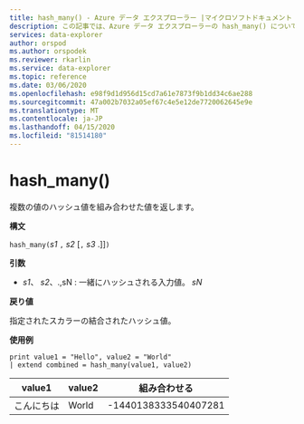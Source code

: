 ```yaml
---
title: hash_many() - Azure データ エクスプローラー |マイクロソフトドキュメント
description: この記事では、Azure データ エクスプローラーの hash_many() について説明します。
services: data-explorer
author: orspod
ms.author: orspodek
ms.reviewer: rkarlin
ms.service: data-explorer
ms.topic: reference
ms.date: 03/06/2020
ms.openlocfilehash: e98f9d1d956d15cd7a61e7873f9b1dd34c6ae288
ms.sourcegitcommit: 47a002b7032a05ef67c4e5e12de7720062645e9e
ms.translationtype: MT
ms.contentlocale: ja-JP
ms.lasthandoff: 04/15/2020
ms.locfileid: "81514180"
---
```

# <a name="hash_many"></a>hash_many()

複数の値のハッシュ値を組み合わせた値を返します。

**構文**

`hash_many(`*s1* `,` *s2* [`,` *s3* .]]`)`

**引数**

* *s1*、 *s2*、.,sN : 一緒にハッシュされる入力値。 *sN*

**戻り値**

指定されたスカラーの結合されたハッシュ値。

**使用例**

```kusto
print value1 = "Hello", value2 = "World"
| extend combined = hash_many(value1, value2)
```

|value1|value2|組み合わせる|
|---|---|---|
|こんにちは|World|-1440138333540407281|